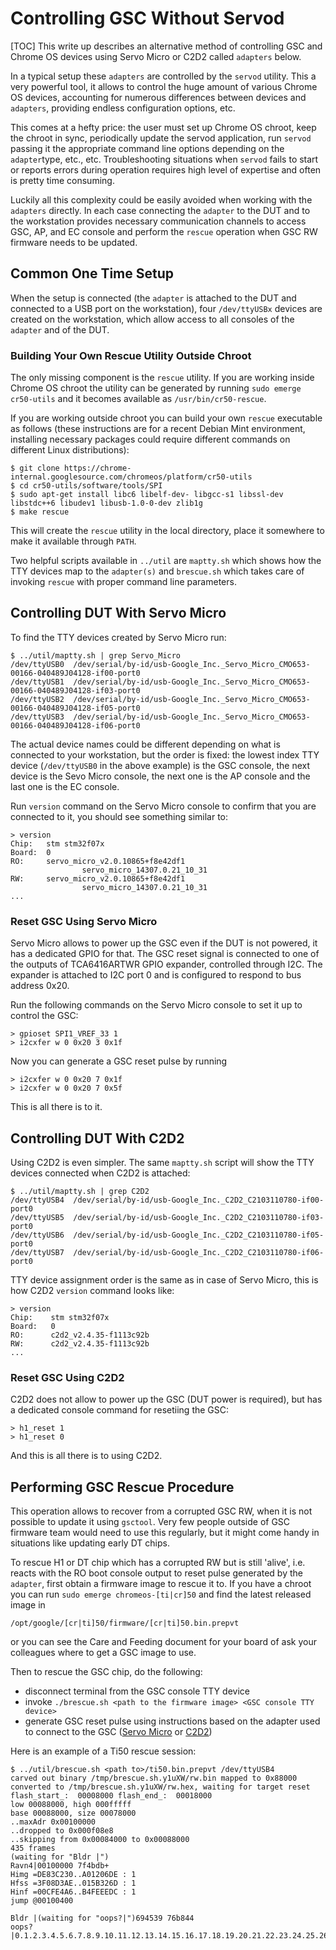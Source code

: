 # Controlling GSC Without Servod
[TOC]
This write up describes an alternative method of controlling GSC and Chrome
OS devices using Servo Micro or C2D2 called `adapters` below.

In a typical setup these `adapters` are controlled by the `servod` utility.
This a very powerful tool, it allows to control the huge amount of various
Chrome OS devices, accounting for numerous differences between devices and
`adapters`, providing endless configuration options, etc.

This comes at a hefty price: the user must set up Chrome OS chroot, keep the
chroot in sync, periodically update the servod application, run `servod`
passing it the appropriate command line options depending on the
`adapter`type, etc., etc. Troubleshooting situations when `servod` fails to
start or reports errors during operation requires high level of expertise and
often is pretty time consuming.

Luckily all this complexity could be easily avoided when working with the
`adapters` directly. In each case connecting the `adapter` to the DUT and to
the workstation provides necessary communication channels to access GSC, AP,
and EC console and perform the `rescue` operation when GSC RW firmware needs to
be updated.

## Common One Time Setup

When the setup is connected (the `adapter` is attached to the DUT and connected
to a USB port on the workstation), four `/dev/ttyUSBx` devices are created on
the workstation, which allow access to all consoles of the `adapter` and of the
DUT.

### Building Your Own Rescue Utility Outside Chroot

The only missing component is the `rescue` utility. If you are working inside
Chrome OS chroot the utility can be generated by running `sudo emerge
cr50-utils` and it becomes available as `/usr/bin/cr50-rescue`.

If you are working outside chroot you can build your own `rescue` executable
as follows (these instructions are for a recent Debian Mint environment,
installing necessary packages could require different commands on different
Linux distributions):
```
$ git clone https://chrome-internal.googlesource.com/chromeos/platform/cr50-utils
$ cd cr50-utils/software/tools/SPI
$ sudo apt-get install libc6 libelf-dev- libgcc-s1 libssl-dev libstdc++6 libudev1 libusb-1.0-0-dev zlib1g
$ make rescue
```
This will create the `rescue` utility in the local directory, place it
somewhere to make it available through `PATH`.

Two helpful scripts available in `../util` are `maptty.sh` which shows how
the TTY devices map to the `adapter(s)` and `brescue.sh` which takes care of
invoking `rescue` with proper command line parameters.

## Controlling DUT With Servo Micro

To find the TTY devices created by Servo Micro run:
```
$ ../util/maptty.sh | grep Servo_Micro
/dev/ttyUSB0  /dev/serial/by-id/usb-Google_Inc._Servo_Micro_CMO653-00166-040489J04128-if00-port0
/dev/ttyUSB1  /dev/serial/by-id/usb-Google_Inc._Servo_Micro_CMO653-00166-040489J04128-if03-port0
/dev/ttyUSB2  /dev/serial/by-id/usb-Google_Inc._Servo_Micro_CMO653-00166-040489J04128-if05-port0
/dev/ttyUSB3  /dev/serial/by-id/usb-Google_Inc._Servo_Micro_CMO653-00166-040489J04128-if06-port0
```
The actual device names could be different depending on what is connected to
your workstation, but the order is fixed: the lowest index TTY device
(`/dev/ttyUSB0` in the above example) is the GSC console, the next device is
the Sevo Micro console, the next one is the AP console and the last one is the
EC console.

Run `version` command on the Servo Micro console to confirm that you are
connected to it, you should see something similar to:
```
> version
Chip:   stm stm32f07x
Board:  0
RO:     servo_micro_v2.0.10865+f8e42df1
                servo_micro_14307.0.21_10_31
RW:     servo_micro_v2.0.10865+f8e42df1
                servo_micro_14307.0.21_10_31
...
```
### Reset GSC Using Servo Micro
Servo Micro allows to power up the GSC even if the DUT is not powered, it has
a dedicated GPIO for that. The GSC reset signal is connected to one of the
outputs of TCA6416ARTWR GPIO expander, controlled through I2C. The expander is
attached to I2C port 0 and is configured to respond to bus address 0x20.

Run the following commands on the Servo Micro console to set it up to control the GSC:
```
> gpioset SPI1_VREF_33 1
> i2cxfer w 0 0x20 3 0x1f
```
Now you can generate a GSC reset pulse by running
```
> i2cxfer w 0 0x20 7 0x1f
> i2cxfer w 0 0x20 7 0x5f
```
This is all there is to it.

## Controlling DUT With C2D2

Using C2D2 is even simpler. The same `maptty.sh` script will show the TTY
devices connected when C2D2 is attached:
```
$ ../util/maptty.sh | grep C2D2
/dev/ttyUSB4  /dev/serial/by-id/usb-Google_Inc._C2D2_C2103110780-if00-port0
/dev/ttyUSB5  /dev/serial/by-id/usb-Google_Inc._C2D2_C2103110780-if03-port0
/dev/ttyUSB6  /dev/serial/by-id/usb-Google_Inc._C2D2_C2103110780-if05-port0
/dev/ttyUSB7  /dev/serial/by-id/usb-Google_Inc._C2D2_C2103110780-if06-port0
```

TTY device assignment order is the same as in case of Servo Micro, this is how
C2D2 `version` command looks like:
```
> version
Chip:    stm stm32f07x
Board:   0
RO:      c2d2_v2.4.35-f1113c92b
RW:      c2d2_v2.4.35-f1113c92b
...
```
### Reset GSC Using C2D2
C2D2 does not allow to power up the GSC (DUT power is required), but has a
dedicated console command for resetiing the GSC:
```
> h1_reset 1
> h1_reset 0
```
And this is all there is to using C2D2.

## Performing GSC Rescue Procedure

This operation allows to recover from a corrupted GSC RW, when it is not
possible to update it using `gsctool`. Very few people outside of GSC firmware
team would need to use this regularly, but it might come handy in situations
like updating early DT chips.

To rescue H1 or DT chip which has a corrupted RW but is still 'alive', i.e.
reacts with the RO boot console output to reset pulse generated by the
`adapter`, first obtain a firmware image to rescue it to. If you have a chroot
you can run `sudo emerge chromeos-[ti|cr]50` and find the latest released
image in
```
/opt/google/[cr|ti]50/firmware/[cr|ti]50.bin.prepvt
```
or you can see the Care and Feeding document for your board of ask your
colleagues where to get a GSC image to use.

Then to rescue the GSC chip, do the following:

 - disconnect terminal from the GSC console TTY device
 - invoke `./brescue.sh <path to the firmware image> <GSC console TTY device>`
 - generate GSC reset pulse using instructions based on the adapter used to
 connect to the GSC ([Servo Micro](#reset-gsc-using-servo-micro) or [C2D2](#reset-gsc-using-c2d2))

Here is an example of a Ti50 rescue session:
```
$ ../util/brescue.sh <path to>/ti50.bin.prepvt /dev/ttyUSB4
carved out binary /tmp/brescue.sh.y1uXW/rw.bin mapped to 0x88000
converted to /tmp/brescue.sh.y1uXW/rw.hex, waiting for target reset
flash_start_:  00008000 flash_end_:  00018000
low 00088000, high 000fffff
base 00088000, size 00078000
..maxAdr 0x00100000
..dropped to 0x000f08e8
..skipping from 0x00084000 to 0x00088000
435 frames
(waiting for "Bldr |")
Ravn4|00100000 7f4bdb+
Himg =DE83C230..A01206DE : 1
Hfss =3F08D3AE..015B326D : 1
Hinf =00CFE4A6..B4FEEEDC : 1
jump @00100400

Bldr |(waiting for "oops?|")694539 76b844
oops?|0.1.2.3.4.5.6.7.8.9.10.11.12.13.14.15.16.17.18.19.20.21.22.23.24.25.26.27.28.29.30.31.32.33.34.35.36.37.38.39.40.41.42.43.44.45.46.47.48.49.50.51.52.53.54.55.56.57.58.59.60.61.62.63.64.65.66.67.68.69.70.71.72.73.74.75.76.77.78.79.80.81.82.83.84.85.86.87.88.89.90.91.92.93.94.95.96.97.98.99.100.101.102.103.104.105.106.107.108.109.110.111.112.113.114.115.116.117.118.119.120.121.122.123.124.125.126.127.128.129.130.131.132.133.134.135.136.137.138.139.140.141.142.143.144.145.146.147.148.149.150.151.152.153.154.155.156.157.158.159.160.161.162.163.164.165.166.167.168.169.170.171.172.173.174.175.176.177.178.179.180.181.182.183.184.185.186.187.188.189.190.191.192.193.194.195.196.197.198.199.200.201.202.203.204.205.206.207.208.209.210.211.212.213.214.215.216.217.218.219.220.221.222.223.224.225.226.227.228.229.230.231.232.233.234.235.236.237.238.239.240.241.242.243.244.245.246.247.248.249.250.251.252.253.254.255.256.257.258.259.260.261.262.263.264.265.266.267.268.269.270.271.272.273.274.275.276.277.278.279.280.281.282.283.284.285.286.287.288.289.290.291.292.293.294.295.296.297.298.299.300.301.302.303.304.305.306.307.308.309.310.311.312.313.314.315.316.317.318.319.320.321.322.323.324.325.326.327.328.329.330.331.332.333.334.335.336.337.338.339.340.341.342.343.344.345.346.347.348.349.350.351.352.353.354.355.356.357.358.359.360.361.362.363.364.365.366.367.368.369.370.371.372.373.374.375.376.377.378.379.380.381.382.383.384.385.386.387.388.389.390.391.392.393.394.395.396.397.398.399.400.401.402.403.404.405.406.407.408.409.410.411.412.413.414.415.416.417.418.419.420.421.422.423.424.425.426.427.428.429.430.431.432.433.434.done!
```
